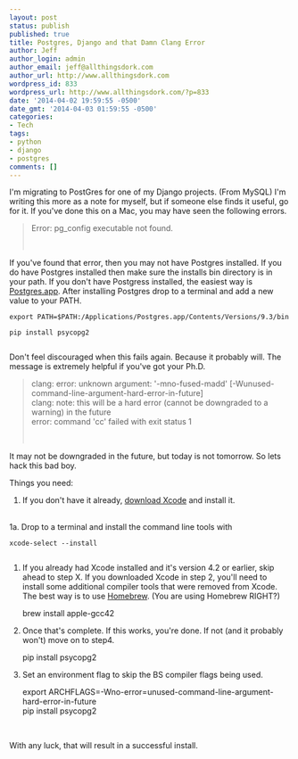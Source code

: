 ```yaml
---
layout: post
status: publish
published: true
title: Postgres, Django and that Damn Clang Error
author: Jeff
author_login: admin
author_email: jeff@allthingsdork.com
author_url: http://www.allthingsdork.com
wordpress_id: 833
wordpress_url: http://www.allthingsdork.com/?p=833
date: '2014-04-02 19:59:55 -0500'
date_gmt: '2014-04-03 01:59:55 -0500'
categories:
- Tech
tags:
- python
- django
- postgres
comments: []
---
```

<p>I'm migrating to PostGres for one of my Django projects. (From MySQL) I'm writing this more as a note for myself, but if someone else finds it useful, go for it. If you've done this on a Mac, you may have seen the following errors.</p></p>
<blockquote>
<p>Error: pg_config executable not found.</p><br />
</blockquote></p>
<p>If you've found that error, then you may not have Postgres installed. If you do have Postgres installed then make sure the installs bin directory is in your path. If you don't have Postgress installed, the easiest way is <a href="http://postgresapp.com">Postgres.app</a>. After installing Postgres drop to a terminal and add a new value to your PATH.</p></p>
<pre><code>export PATH=$PATH:/Applications/Postgres.app/Contents/Versions/9.3/bin<br />
pip install psycopg2<br />
</code></pre></p>
<p>Don't feel discouraged when this fails again. Because it probably will. The message is extremely helpful if you've got your Ph.D.</p></p>
<blockquote>
<p>clang: error: unknown argument: '-mno-fused-madd' [-Wunused-command-line-argument-hard-error-in-future]<br />
  clang: note: this will be a hard error (cannot be downgraded to a warning) in the future<br />
  error: command 'cc' failed with exit status 1</p><br />
</blockquote></p>
<p>It may not be downgraded in the future, but today is not tomorrow. So lets hack this bad boy.</p></p>
<p>Things you need:</p></p>
<ol>
<li>If you don't have it already, <a href="https://itunes.apple.com/us/app/xcode/id497799835?mt=12">download Xcode</a> and install it.</li><br />
</ol></p>
<p>1a. Drop to a terminal and install the command line tools with</p></p>
<pre><code>xcode-select --install<br />
</code></pre></p>
<ol>
<li>
<p>If you already had Xcode installed and it's version 4.2 or earlier, skip ahead to step X. If you downloaded Xcode in step 2, you'll need to install some additional compiler tools that were removed from Xcode. The best way is to use <a href="http://brew.sh">Homebrew</a>. (You are using Homebrew RIGHT?)</p></p>
<p>brew install apple-gcc42</p></li></p>
<li>
<p>Once that's complete. If this works, you're done. If not (and it probably won't) move on to step4.</p></p>
<p>pip install psycopg2</p></li></p>
<li>
<p>Set an environment flag to skip the BS compiler flags being used.</p></p>
<p>export ARCHFLAGS=-Wno-error=unused-command-line-argument-hard-error-in-future<br />
pip install psycopg2</p></li><br />
</ol></p>
<p>With any luck, that will result in a successful install.</p></p>
